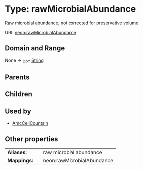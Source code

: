 
# Type: rawMicrobialAbundance


Raw microbial abundance, not corrected for preservative volume

URI: [neon:rawMicrobialAbundance](https://data.neonscience.org/rawMicrobialAbundance)


## Domain and Range

None ->  <sub>OPT</sub> [String](types/String.md)

## Parents


## Children


## Used by

 * [AmcCellCountsIn](AmcCellCountsIn.md)

## Other properties

|  |  |  |
| --- | --- | --- |
| **Aliases:** | | raw microbial abundance |
| **Mappings:** | | neon:rawMicrobialAbundance |

